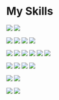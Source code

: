 <h1>My Skills</h1>
<p align="left">
  <a href="#"><img src="https://img.shields.io/badge/Csharp-512BD4?style=flat&logo=csharp&logoColor=white"/></a>
  <a href="#"><img src="https://img.shields.io/badge/Unity-FFFFFF?style=flat&logo=unity&logoColor=black"/></a>


  <a href="#"><img src="https://img.shields.io/badge/C-A8B9CC?style=flat&logo=c&logoColor=white"/></a>
  <a href="#"><img src="https://img.shields.io/badge/Arduino-00878F?style=flat&logo=arduino&logoColor=white"/></a>
  <a href="#"><img src="https://img.shields.io/badge/Python-3776AB?style=flat&logo=python&logoColor=white"/></a>
  <a href="#"><img src="https://img.shields.io/badge/RaspberryPi-A22846?style=flat&logo=raspberrypi&logoColor=white"/></a>

  <a href="#"><img src="https://img.shields.io/badge/Illustrator-FF9A00?style=flat&logo=adobeillustrator&logoColor=white"/></a>
  <a href="#"><img src="https://img.shields.io/badge/Photoshop-31A8FF?style=flat&logo=adobephotoshop&logoColor=white"/></a>
  <a href="#"><img src="https://img.shields.io/badge/AfterEffects-9999FF?style=flat&logo=adobeaftereffects&logoColor=white"/></a>
  <a href="#"><img src="https://img.shields.io/badge/PremirePro-9999FF?style=flat&logo=adobepremierepro&logoColor=white"/></a>
  <a href="#"><img src="https://img.shields.io/badge/Figma-F24E1E?style=flat&logo=figma&logoColor=white"/></a>
  <a href="#"><img src="https://img.shields.io/badge/Blender-E87D0D?style=flat&logo=blender&logoColor=white"/></a>

  <a href="#"><img src="https://img.shields.io/badge/Word-2B579A?style=flat&logo=microsoftword&logoColor=white"/></a>
  <a href="#"><img src="https://img.shields.io/badge/Excel-217346?style=flat&logo=microsoftexcel&logoColor=white"/></a>
  <a href="#"><img src="https://img.shields.io/badge/PowerPoint-B7472A?style=flat&logo=microsoftpowerpoint&logoColor=white"/></a>
  <a href="#"><img src="https://img.shields.io/badge/Canva-00C4CC?style=flat&logo=canva&logoColor=white"/></a>

  <a href="#"><img src="https://img.shields.io/badge/HTML-E34F26?style=flat&logo=html5&logoColor=white"/></a>
  <a href="#"><img src="https://img.shields.io/badge/CSS-1572B6?style=flat&logo=css3&logoColor=white"/></a>

  <a href="#"><img src="https://img.shields.io/badge/VisualStudio-5C2D91?style=flat&logo=visualstudio&logoColor=white"/></a>
  <a href="#"><img src="https://img.shields.io/badge/VSCode-007ACC?style=flat&logo=visualstudiocode&logoColor=white"/></a>
</p>
